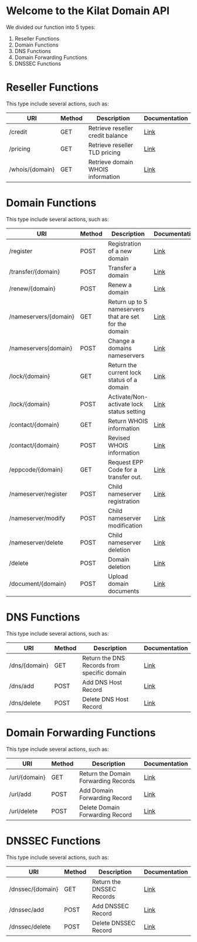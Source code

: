 # Welcome to the Kilat Domain API

We divided our function into 5 types:
1.  Reseller Functions
2.  Domain Functions
3.  DNS Functions
4.  Domain Forwarding Functions
5.  DNSSEC Functions

# Reseller Functions
This type include several actions, such as:

|URI|Method|Description|Documentation|
|--- |--- |--- |--- |
|/credit|GET|Retrieve reseller credit balance|[Link](https://github.com/kilatdomain/kilatdomain-api/wiki/GetCreditBalance)|
|/pricing|GET|Retrieve reseller TLD pricing|[Link](https://github.com/kilatdomain/kilatdomain-api/wiki/GetTLDPricing)|
|/whois/{domain}|GET|Retrieve domain WHOIS information|[Link](https://github.com/kilatdomain/kilatdomain-api/wiki/Whois)|

# Domain Functions
This type include several actions, such as:

|URI|Method|Description|Documentation|
|--- |--- |--- |--- |
|/register|POST|Registration of a new domain|[Link](https://github.com/kilatdomain/kilatdomain-api/wiki/RegisterDomain)|
|/transfer/{domain}|POST|Transfer a domain|[Link](https://github.com/kilatdomain/kilatdomain-api/wiki/TransferDomain)|
|/renew/{domain}|POST|Renew a domain|[Link](https://github.com/kilatdomain/kilatdomain-api/wiki/RenewDomain)|
|/nameservers/{domain}|GET|Return up to 5 nameservers that are set for the domain|[Link](https://github.com/kilatdomain/kilatdomain-api/wiki/GetNameservers)|
|/nameservers{domain}|POST|Change a domains nameservers|[Link](https://github.com/kilatdomain/kilatdomain-api/wiki/SaveNameservers)|
|/lock/{domain}|GET|Return the current lock status of a domain|[Link](https://github.com/kilatdomain/kilatdomain-api/wiki/GetRegistrarLockStatus)|
|/lock/{domain}|POST|Activate/Non-activate lock status setting|[Link](https://github.com/kilatdomain/kilatdomain-api/wiki/SaveRegistrarLock)|
|/contact/{domain}|GET|Return WHOIS information|[Link](https://github.com/kilatdomain/kilatdomain-api/wiki/GetContactDetails)|
|/contact/{domain}|POST|Revised WHOIS information|[Link](https://github.com/kilatdomain/kilatdomain-api/wiki/SaveContactDetails)|
|/eppcode/{domain}|GET|Request EPP Code for a transfer out.|[Link](https://github.com/kilatdomain/kilatdomain-api/wiki/GetEPPCode)|
|/nameserver/register|POST|Child nameserver registration|[Link](https://github.com/kilatdomain/kilatdomain-api/wiki/RegisterNameserver)|
|/nameserver/modify|POST|Child nameserver modification|[Link](https://github.com/kilatdomain/kilatdomain-api/wiki/ModifyNameserver)|
|/nameserver/delete|POST|Child nameserver deletion|[Link](https://github.com/kilatdomain/kilatdomain-api/wiki/DeleteNameserver)|
|/delete|POST|Domain deletion|[Link](https://github.com/kilatdomain/kilatdomain-api/wiki/RequestDelete)|
|/document/{domain}|POST|Upload domain documents|[Link](https://github.com/kilatdomain/kilatdomain-api/wiki/UploadFile)|

# DNS Functions
This type include several actions, such as:

|URI|Method|Description|Documentation|
|--- |--- |--- |--- |
|/dns/{domain}|GET|Return the DNS Records from specific domain|[Link](https://github.com/kilatdomain/kilatdomain-api/wiki/DNS-GetRecords)|
|/dns/add|POST|Add DNS Host Record|[Link](https://github.com/kilatdomain/kilatdomain-api/wiki/DNS-AddRecord)|
|/dns/delete|POST|Delete DNS Host Record|[Link](https://github.com/kilatdomain/kilatdomain-api/wiki/DNS-DeleteRecord)|

# Domain Forwarding Functions
This type include several actions, such as:


|URI|Method|Description|Documentation|
|--- |--- |--- |--- |
|/url/{domain}|GET|Return the Domain Forwarding Records|[Link](https://github.com/kilatdomain/kilatdomain-api/wiki/DF-GetRecords)|
|/url/add|POST|Add Domain Forwarding Record|[Link](https://github.com/kilatdomain/kilatdomain-api/wiki/DF-AddRecord)|
|/url/delete|POST|Delete Domain Forwarding Record|[Link](https://github.com/kilatdomain/kilatdomain-api/wiki/DF-DeleteRecord)|

# DNSSEC Functions
This type include several actions, such as:


|URI|Method|Description|Documentation|
|--- |--- |--- |--- |
|/dnssec/{domain}|GET|Return the DNSSEC Records|[Link](https://github.com/kilatdomain/kilatdomain-api/wiki/DNSSEC-GetRecords)|
|/dnssec/add|POST|Add DNSSEC Record|[Link](https://github.com/kilatdomain/kilatdomain-api/wiki/DNSSEC-AddRecord)|
|/dnssec/delete|POST|Delete DNSSEC Record|[Link](https://github.com/kilatdomain/kilatdomain-api/wiki/DNSSEC-DeleteRecord)|